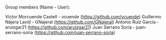 Group members (Name - User):

Víctor Morcuende Castell - vcuende (https://github.com/vcuende) Guillermo Nájera Lavid - GNajeral (https://github.com/GNajeral) Antonio Ruiz García - aruizgar21 (https://github.com/aruizgar21) Juan Serrano Soria - juan-serrano-soria (https://github.com/juan-serrano-soria)